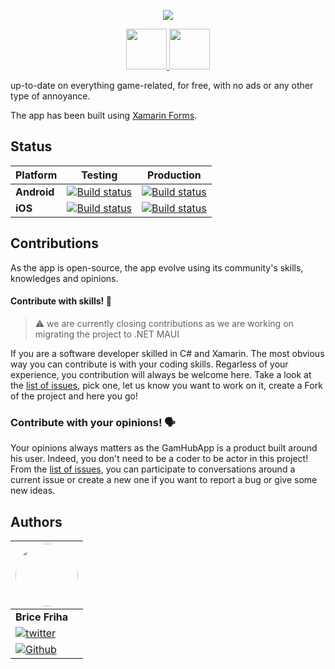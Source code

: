 
<!-- <p align="center" class="container" >
  <img width="200px" src="https://user-images.githubusercontent.com/37577669/168440018-94d3e00b-5ddf-485a-94b7-c6488addface.png" />
</p> -->
<p align="center" class="container" >
  <img src="https://user-images.githubusercontent.com/37577669/185776799-6e32c7f7-c45e-4181-91aa-313d24a38689.png" />
</p>
<p align="center">
  <a href="https://apps.apple.com/us/app/aresgaming/id1595571591">
    <img src="https://user-images.githubusercontent.com/13558917/75712535-ed96bb00-5c7c-11ea-8bd4-e9bd36365bb2.png" height="65"/> 
  </a>
  <a href="https://play.google.com/store/apps/details?id=com.bricefriha.aresgaming&pcampaignid=pcampaignidMKT-Other-global-all-co-prtnr-py-PartBadge-Mar2515-1"> 
    <img src="https://user-images.githubusercontent.com/13558917/75712286-8d077e00-5c7c-11ea-86f0-cd693630eee0.png" height="65" />
  </a>
</p>


up-to-date on everything game-related, for free, 
with no ads or any other type of annoyance.

The app has been built using [Xamarin Forms](https://github.com/xamarin/Xamarin.Forms).
  
<!-- <p align="center">
  
  
  <a > 
    <img src="https://user-images.githubusercontent.com/37577669/128909033-f012fc69-d494-4e89-8691-6bf676de66c2.jpeg" height="450" />
  </a>
  <a>
    <img src="https://user-images.githubusercontent.com/37577669/128909027-c2049b08-64c8-406f-ba4d-1d184019ae38.jpeg" height="450"/> 
  </a>
  <a > 
    <img src="https://user-images.githubusercontent.com/37577669/128909032-d76176cd-21ed-418e-adc4-2d5da8b696d2.jpeg" height="450" />
  </a>
</p> -->

## Status

Platform | Testing | Production |
--- | ----- | ------|
| **Android**| [![Build status](https://github.com/Gamhub-io/MobileApp/actions/workflows/dev-deploy.yml/badge.svg)](https://github.com/Gamhub-io/MobileApp/actions/workflows/dev-deploy.yml)|[![Build status](https://build.appcenter.ms/v0.1/apps/af152970-a78b-4dc4-9435-c88d5bc7a5d8/branches/master/badge)](https://appcenter.ms)
| **iOS**| [![Build status](https://build.appcenter.ms/v0.1/apps/ccbb4d7f-7e53-41ca-8da6-be665b7eeeb4/branches/develop/badge)](https://appcenter.ms)|[![Build status](https://build.appcenter.ms/v0.1/apps/ccbb4d7f-7e53-41ca-8da6-be665b7eeeb4/branches/master/badge)](https://appcenter.ms)|

## Contributions
As the app is open-source, the app evolve using
its community's skills, knowledges and opinions.  

#### Contribute with skills! 💪


> ⚠️ we are currently closing contributions as we are working on migrating the project to .NET MAUI

If you are a software developer skilled in C# and Xamarin. The most obvious way you can contribute is with your coding skills.
Regarless of your experience, you contribution will always be welcome here. Take a look at the [list of issues](https://github.com/bricefriha/AresNews/issues), pick one, let us know you want to work on it, create a Fork of the project and here you go!

### Contribute with your opinions! 🗣
Your opinions always matters as the GamHubApp is a product built around his user. 
Indeed, you don't need to be a coder to be actor in this project!
From the [list of issues](https://github.com/bricefriha/AresNews/issues), you can participate to conversations around a current issue or create a new one if you want to report a bug or give some new ideas.

## Authors


|  <img width="100px" style="border-radius:150px"  src="https://avatars.githubusercontent.com/u/37577669?v=4" />|
|---|
| **Brice Friha** |
| [![twitter](https://img.shields.io/twitter/follow/BriceFriha?label=Follow%20on%20Twitter&style=social)](https://twitter.com/BriceFriha?ref_src=twsrc%5Etfw) |
| [![Github](https://img.shields.io/github/followers/bricefriha?label=Follow%20on%20Github&style=social)](https://github.com/bricefriha) |
